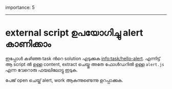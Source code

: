 importance: 5

---

# external script ഉപയോഗിച്ചു alert കാണിക്കാം

ഇപ്പോൾ കഴിഞ്ഞ task ൻറെ solution എടുക്കുക <info:task/hello-alert>. എന്നിട്ട് ആ script ൽ ഉള്ള content, extract ചെയ്തു  അതേ ഫോൾഡറിൽ ഉള്ള `alert.js` എന്ന വേറൊരു ഫയലിലോട്ടു ഇടുക.

പേജ് open ചെയ്ത് alert, work ആകുന്നുണ്ടെന്നു ഉറപ്പാക്കുക.
